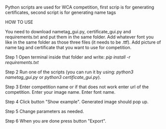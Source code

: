 Python scripts are used for WCA competition, first scrip is for generating certificates, second script is for generating name tags

HOW TO USE

You need to download nametag_gui.py, certificate_gui.py and requirements.txt and put them in the same folder.
Add whatever font you like in the same folder as those three files (it needs to be .ttf).
Add picture of name tag and certificate that you want to use for competition.

Step 1
Open terminal inside that folder and write:
  _pip install -r requirements.txt_

Step 2
Run one of the scripts
(you can run it by using:
  _python3 nametag_gui.py_
  or
  _python3 certificate_gui.py_).
  
Step 3
Enter competition name or if that does not work enter url of the competition.
Enter your image name.
Enter font name.

Step 4
Click button "Show example".
Generated image should pop up.

Step 5
Change parameters as needed.

Step 6
When you are done press button "Export".
